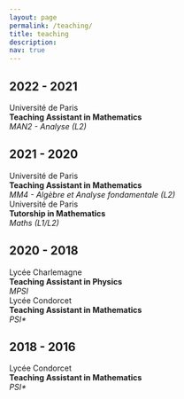 ```yaml
---
layout: page
permalink: /teaching/
title: teaching
description:
nav: true
---
```


<!-- #2022 -->
<div class="publications">
    <h2 class="year">2022 - 2021</h2>
        <div class="row">
            <div class="col-sm-3 abbr">
                Université de Paris
            </div>
            <div class="col-sm-8">
                <div class="title"><b>Teaching Assistant in Mathematics</b></div>
                <em>MAN2 - Analyse (L2)</em>
            </div>
        </div>
</div>

<!-- #2021 -->
<div class="publications">
    <h2 class="year">2021 - 2020</h2>
        <div class="row">
            <div class="col-sm-3 abbr">
                Université de Paris
            </div>
            <div class="col-sm-8">
                <div class="title"><b>Teaching Assistant in Mathematics</b></div>
                <em>MM4 - Algèbre et Analyse fondamentale (L2)</em>
            </div>
        </div>
</div>
<div class="publications">
        <div class="row">
            <div class="col-sm-3 abbr">
                Université de Paris
            </div>
            <div class="col-sm-8">
                <div class="title"><b>Tutorship in Mathematics</b></div>
               <em>Maths (L1/L2)</em>
            </div>
        </div>
</div>

<!-- #before 2020 -->
<div class="publications">
    <h2 class="year">2020 - 2018</h2>
        <div class="row">
            <div class="col-sm-3 abbr">
                Lycée Charlemagne
            </div>
            <div class="col-sm-8">
                <div class="title"><b>Teaching Assistant in Physics</b></div>
                <em>MPSI</em>
            </div>
        </div>
</div>
<div class="publications">
        <div class="row">
            <div class="col-sm-3 abbr">
                Lycée Condorcet
            </div>
            <div class="col-sm-8">
                <div class="title"><b>Teaching Assistant in Mathematics</b></div>
                <em>PSI*</em>
            </div>
        </div>
</div>
<div class="publications">
    <h2 class="year">2018 - 2016</h2>
        <div class="row">
            <div class="col-sm-3 abbr">
                Lycée Condorcet
            </div>
            <div class="col-sm-8">
                <div class="title"><b>Teaching Assistant in Mathematics</b></div>
                <em>PSI*</em>
            </div>
        </div>
</div>